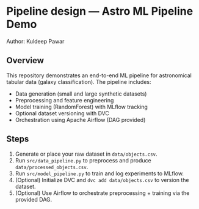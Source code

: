 # Pipeline design — Astro ML Pipeline Demo

Author: Kuldeep Pawar

## Overview
This repository demonstrates an end-to-end ML pipeline for astronomical tabular data (galaxy classification).
The pipeline includes:
- Data generation (small and large synthetic datasets)
- Preprocessing and feature engineering
- Model training (RandomForest) with MLflow tracking
- Optional dataset versioning with DVC
- Orchestration using Apache Airflow (DAG provided)

## Steps
1. Generate or place your raw dataset in `data/objects.csv`.
2. Run `src/data_pipeline.py` to preprocess and produce `data/processed_objects.csv`.
3. Run `src/model_pipeline.py` to train and log experiments to MLflow.
4. (Optional) Initialize DVC and `dvc add data/objects.csv` to version the dataset.
5. (Optional) Use Airflow to orchestrate preprocessing + training via the provided DAG.
